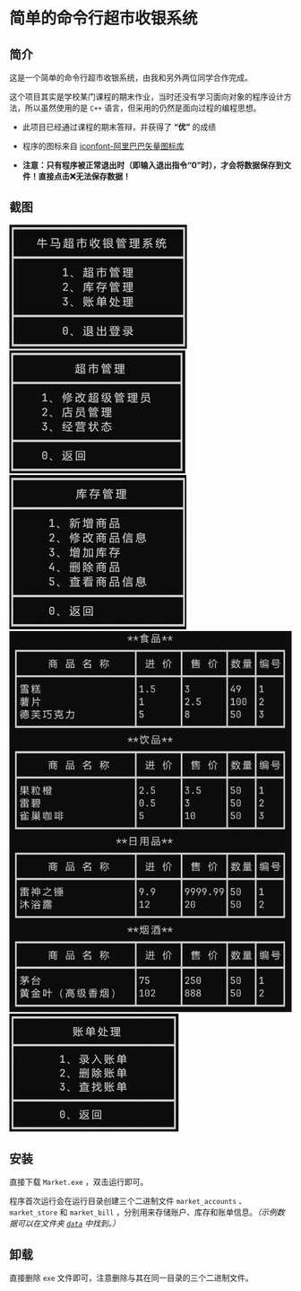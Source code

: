 简单的命令行超市收银系统
====

简介
----

这是一个简单的命令行超市收银系统，由我和另外两位同学合作完成。

这个项目其实是学校某门课程的期末作业，当时还没有学习面向对象的程序设计方法，所以虽然使用的是 `C++` 语言，但采用的仍然是面向过程的编程思想。

- 此项目已经通过课程的期末答辩，并获得了 **“优”** 的成绩
- 程序的图标来自 [iconfont-阿里巴巴矢量图标库](https://www.iconfont.cn/)

- **注意：只有程序被正常退出时（即输入退出指令“0”时），才会将数据保存到文件！直接点击❌无法保存数据！**

截图
----

![主菜单](<screenshots/main menu.png>)  ![超市管理菜单](<screenshots/market manage.png>) 
![库存管理菜单](<screenshots/storehouse manage.png>)  ![货物清单](<screenshots/storehouse list.png>)  ![账单处理菜单](<screenshots/bill manage.png>)  

## 安装

直接下载 `Market.exe` ，双击运行即可。

程序首次运行会在运行目录创建三个二进制文件 `market_accounts` 、`market_store` 和 `market_bill` ，分别用来存储账户、库存和账单信息。*（示例数据可以在文件夹 [`data`](data) 中找到。）*

卸载
----

直接删除 `exe` 文件即可，注意删除与其在同一目录的三个二进制文件。
